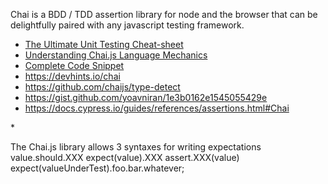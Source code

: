 Chai is a BDD / TDD assertion library for node and the browser that can be delightfully paired with any javascript testing framework.


* [The Ultimate Unit Testing Cheat-sheet](https://gist.github.com/yoavniran/1e3b0162e1545055429e)
* [Understanding Chai.js Language Mechanics](https://medium.com/building-ibotta/understanding-chai-js-language-mechanics-cc28e4c9604b)
* [Complete Code Snippet](https://www.chaijs.com/api/bdd/)
* https://devhints.io/chai
* https://github.com/chaijs/type-detect
* https://gist.github.com/yoavniran/1e3b0162e1545055429e
* https://docs.cypress.io/guides/references/assertions.html#Chai

*[]()

The Chai.js library allows 3 syntaxes for writing expectations
value.should.XXX 
expect(value).XXX
assert.XXX(value)
expect(valueUnderTest).foo.bar.whatever;




